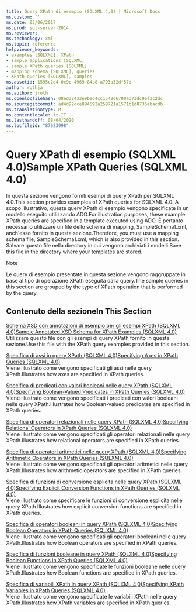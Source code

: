 ```yaml
---
title: Query XPath di esempio (SQLXML 4,0) | Microsoft Docs
ms.custom: ''
ms.date: 03/06/2017
ms.prod: sql-server-2014
ms.reviewer: ''
ms.technology: xml
ms.topic: reference
helpviewer_keywords:
- examples [SQLXML], XPath
- sample applications [SQLXML]
- sample XPath queries [SQLXML]
- mapping schema [SQLXML], queries
- XPath queries [SQLXML], samples
ms.assetid: 1595c2d4-0e9c-4969-84c8-a793a32df57d
author: rothja
ms.author: jroth
ms.openlocfilehash: 08ed32433e9bed4cc1542d6700ad73dc96f3c2dc
ms.sourcegitcommit: ad4d92dce894592a259721a1571b1d8736abacdb
ms.translationtype: MT
ms.contentlocale: it-IT
ms.lasthandoff: 08/04/2020
ms.locfileid: "87623998"
---
```

# <a name="sample-xpath-queries-sqlxml-40"></a><span data-ttu-id="c57ef-102">Query XPath di esempio (SQLXML 4.0)</span><span class="sxs-lookup"><span data-stu-id="c57ef-102">Sample XPath Queries (SQLXML 4.0)</span></span>
  <span data-ttu-id="c57ef-103">In questa sezione vengono forniti esempi di query XPath per SQLXML 4.0.</span><span class="sxs-lookup"><span data-stu-id="c57ef-103">This section provides examples of XPath queries for SQLXML 4.0.</span></span> <span data-ttu-id="c57ef-104">A scopo illustrativo, queste query XPath di esempio vengono specificate in un modello eseguito utilizzando ADO.</span><span class="sxs-lookup"><span data-stu-id="c57ef-104">For illustration purposes, these example XPath queries are specified in a template executed using ADO.</span></span> <span data-ttu-id="c57ef-105">È pertanto necessario utilizzare un file dello schema di mapping, SampleSchema1.xml, anch'esso fornito in questa sezione.</span><span class="sxs-lookup"><span data-stu-id="c57ef-105">Therefore, you must use a mapping schema file, SampleSchema1.xml, which is also provided in this section.</span></span> <span data-ttu-id="c57ef-106">Salvare questo file nella directory in cui vengono archiviati i modelli.</span><span class="sxs-lookup"><span data-stu-id="c57ef-106">Save this file in the directory where your templates are stored.</span></span>  
  
> [!NOTE]  
>  <span data-ttu-id="c57ef-107">Le query di esempio presentate in questa sezione vengono raggruppate in base al tipo di operazione XPath eseguita dalla query.</span><span class="sxs-lookup"><span data-stu-id="c57ef-107">The sample queries in this section are grouped by the type of XPath operation that is performed by the query.</span></span>  
  
## <a name="in-this-section"></a><span data-ttu-id="c57ef-108">Contenuto della sezione</span><span class="sxs-lookup"><span data-stu-id="c57ef-108">In This Section</span></span>  
 [<span data-ttu-id="c57ef-109">Schema XSD con annotazioni di esempio per gli esempi XPath &#40;SQLXML 4,0&#41;</span><span class="sxs-lookup"><span data-stu-id="c57ef-109">Sample Annotated XSD Schema for XPath Examples &#40;SQLXML 4.0&#41;</span></span>](sample-annotated-xsd-schema-for-xpath-examples-sqlxml-4-0.md)  
 <span data-ttu-id="c57ef-110">Utilizzare questo file con gli esempi di query XPath fornito in questa sezione.</span><span class="sxs-lookup"><span data-stu-id="c57ef-110">Use this file with the XPath query examples provided in this section.</span></span>  
  
 [<span data-ttu-id="c57ef-111">Specifica di assi in query XPath &#40;SQLXML 4,0&#41;</span><span class="sxs-lookup"><span data-stu-id="c57ef-111">Specifying Axes in XPath Queries &#40;SQLXML 4.0&#41;</span></span>](specifying-axes-in-xpath-queries-sqlxml-4-0.md)  
 <span data-ttu-id="c57ef-112">Viene illustrato come vengono specificati gli assi nelle query XPath.</span><span class="sxs-lookup"><span data-stu-id="c57ef-112">Illustrates how axes are specified in XPath queries.</span></span>  
  
 [<span data-ttu-id="c57ef-113">Specifica di predicati con valori booleani nelle query XPath &#40;SQLXML 4,0&#41;</span><span class="sxs-lookup"><span data-stu-id="c57ef-113">Specifying Boolean-Valued Predicates in XPath Queries &#40;SQLXML 4.0&#41;</span></span>](specifying-boolean-valued-predicates-in-xpath-queries-sqlxml-4-0.md)  
 <span data-ttu-id="c57ef-114">Viene illustrato come vengono specificati i predicati con valori booleani nelle query XPath.</span><span class="sxs-lookup"><span data-stu-id="c57ef-114">Illustrates how Boolean-valued predicates are specified in XPath queries.</span></span>  
  
 [<span data-ttu-id="c57ef-115">Specifica di operatori relazionali nelle query XPath &#40;SQLXML 4,0&#41;</span><span class="sxs-lookup"><span data-stu-id="c57ef-115">Specifying Relational Operators in XPath Queries &#40;SQLXML 4.0&#41;</span></span>](specifying-relational-operators-in-xpath-queries-sqlxml-4-0.md)  
 <span data-ttu-id="c57ef-116">Viene illustrato come vengono specificati gli operatori relazionali nelle query XPath.</span><span class="sxs-lookup"><span data-stu-id="c57ef-116">Illustrates how relational operators are specified in XPath queries.</span></span>  
  
 [<span data-ttu-id="c57ef-117">Specifica di operatori aritmetici nelle query XPath &#40;SQLXML 4,0&#41;</span><span class="sxs-lookup"><span data-stu-id="c57ef-117">Specifying Arithmetic Operators in XPath Queries &#40;SQLXML 4.0&#41;</span></span>](specifying-arithmetic-operators-in-xpath-queries-sqlxml-4-0.md)  
 <span data-ttu-id="c57ef-118">Viene illustrato come vengono specificati gli operatori aritmetici nelle query XPath.</span><span class="sxs-lookup"><span data-stu-id="c57ef-118">Illustrates how arithmetic operators are specified in XPath queries.</span></span>  
  
 [<span data-ttu-id="c57ef-119">Specifica di funzioni di conversione esplicita nelle query XPath &#40;SQLXML 4,0&#41;</span><span class="sxs-lookup"><span data-stu-id="c57ef-119">Specifying Explicit Conversion Functions in XPath Queries &#40;SQLXML 4.0&#41;</span></span>](specifying-explicit-conversion-functions-in-xpath-queries-sqlxml-4-0.md)  
 <span data-ttu-id="c57ef-120">Viene illustrato come specificare le funzioni di conversione esplicita nelle query XPath.</span><span class="sxs-lookup"><span data-stu-id="c57ef-120">Illustrates how explicit conversion functions are specified in XPath queries.</span></span>  
  
 [<span data-ttu-id="c57ef-121">Specifica di operatori booleani in query XPath &#40;SQLXML 4,0&#41;</span><span class="sxs-lookup"><span data-stu-id="c57ef-121">Specifying Boolean Operators in XPath Queries &#40;SQLXML 4.0&#41;</span></span>](specifying-boolean-operators-in-xpath-queries-sqlxml-4-0.md)  
 <span data-ttu-id="c57ef-122">Viene illustrato come vengono specificati gli operatori booleani nelle query XPath.</span><span class="sxs-lookup"><span data-stu-id="c57ef-122">Illustrates how Boolean operators are specified in XPath queries.</span></span>  
  
 [<span data-ttu-id="c57ef-123">Specifica di funzioni booleane in query XPath &#40;SQLXML 4,0&#41;</span><span class="sxs-lookup"><span data-stu-id="c57ef-123">Specifying Boolean Functions in XPath Queries &#40;SQLXML 4.0&#41;</span></span>](specifying-boolean-functions-in-xpath-queries-sqlxml-4-0.md)  
 <span data-ttu-id="c57ef-124">Viene illustrato come vengono specificate le funzioni booleane nelle query XPath.</span><span class="sxs-lookup"><span data-stu-id="c57ef-124">Illustrates how Boolean functions are specified in XPath queries.</span></span>  
  
 [<span data-ttu-id="c57ef-125">Specifica di variabili XPath in query XPath &#40;SQLXML 4,0&#41;</span><span class="sxs-lookup"><span data-stu-id="c57ef-125">Specifying XPath Variables in XPath Queries &#40;SQLXML 4.0&#41;</span></span>](specifying-xpath-variables-in-xpath-queries-sqlxml-4-0.md)  
 <span data-ttu-id="c57ef-126">Viene illustrato come vengono specificate le variabili XPath nelle query XPath.</span><span class="sxs-lookup"><span data-stu-id="c57ef-126">Illustrates how XPath variables are specified in XPath queries.</span></span>  
  
  
